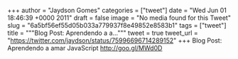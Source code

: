 
+++
author = "Jaydson Gomes"
categories = ["tweet"]
date = "Wed Jun 01 18:46:39 +0000 2011"
draft = false
image = "No media found for this Tweet"
slug = "6a5bf56ef55d05b033a779937f8e49852e8583b1"
tags = ["tweet"]
title = """Blog Post: Aprendendo a a..."""
tweet = true
tweet_url = "https://twitter.com/jaydson/status/75996696714289152"
+++
Blog Post: Aprendendo a amar JavaScript http://goo.gl/MWd0D
